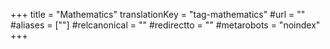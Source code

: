 +++
title = "Mathematics"
translationKey = "tag-mathematics"
#url = ""
#aliases = [""]
#relcanonical = ""
#redirectto = ""
#metarobots = "noindex"
+++
